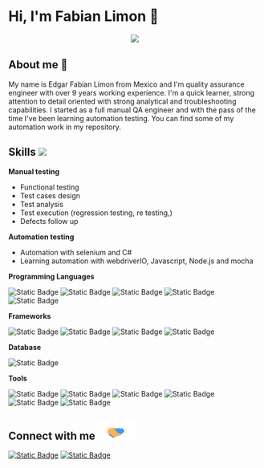 # Hi, I'm Fabian Limon 👋

<p align="center">
  <a href="https://github.com/DenverCoder1/readme-typing-svg"><img src="https://readme-typing-svg.herokuapp.com?font=Time+New+Roman&color=cyan&size=25&center=true&vCenter=true&width=600&height=100&lines=Edgar+Fabian+Limon+Rodriguez;Quality+Assurance+Engineer,;Electronics+and+Communications+Engineer,;Love+to+learn+new+stuff"></a>
</p>


## About me 📝

<p>My name is Edgar Fabian Limon from Mexico and I'm quality assurance engineer with over 9 years working experience. I'm a quick learner, strong attention to detail oriented with strong analytical and troubleshooting capabilities. I started as a full manual QA engineer and with the pass of the time I've been learning automation testing. You can find some of my automation work in my repository.</p>

## <b> Skills</b> <img src="https://media2.giphy.com/media/QssGEmpkyEOhBCb7e1/giphy.gif?cid=ecf05e47a0n3gi1bfqntqmob8g9aid1oyj2wr3ds3mg700bl&rid=giphy.gif" width ="25">

__Manual testing__

- Functional testing
- Test cases design
- Test analysis
- Test execution (regression testing, re testing,)
- Defects follow up

__Automation testing__

- Automation with selenium and C#
- Learning automation with webdriverIO, Javascript, Node.js and mocha

__Programming Languages__

![Static Badge](https://img.shields.io/badge/C-%23A8B9CC?style=for-the-badge&logo=c&labelColor=black)   ![Static Badge](https://img.shields.io/badge/C%2B%2B-%2300599C?style=for-the-badge&logo=c%2B%2B&labelColor=black)   ![Static Badge](https://img.shields.io/badge/C%23-%2300599C?style=for-the-badge&logo=c%23&labelColor=black)   ![Static Badge](https://img.shields.io/badge/Java-%235DACDF?style=for-the-badge&logo=Java&labelColor=black)   ![Static Badge](https://img.shields.io/badge/Javascript-%23F7DF1E?style=for-the-badge&logo=javascript&labelColor=black)



__Frameworks__

![Static Badge](https://img.shields.io/badge/Selenium-%2343B02A?style=for-the-badge&logo=selenium&labelColor=black)   ![Static Badge](https://img.shields.io/badge/WebdriderIO-%23EA5906?style=for-the-badge&logo=webdriverio&labelColor=black)  ![Static Badge](https://img.shields.io/badge/NodeJS-%235FA04E?style=for-the-badge&logo=node.js&labelColor=black)    ![Static Badge](https://img.shields.io/badge/Mocha-%238D6748?style=for-the-badge&logo=mocha&labelColor=black)

__Database__

![Static Badge](https://img.shields.io/badge/SQL-%234479A1?style=for-the-badge&logo=SQL&labelColor=black)

__Tools__

![Static Badge](https://img.shields.io/badge/Visual%20Studio%20Code-blue?style=for-the-badge)   ![Static Badge](https://img.shields.io/badge/Visual%20Studio%20-purple?style=for-the-badge)
   ![Static Badge](https://img.shields.io/badge/Jira-%230052CC?style=for-the-badge&logo=Jira)   ![Static Badge](https://img.shields.io/badge/Azure%20devops%20-%20blue?style=for-the-badge)   ![Static Badge](https://img.shields.io/badge/GIT-%23F05032?style=for-the-badge&logo=git&labelColor=black)   ![Static Badge](https://img.shields.io/badge/GitHub-%23181717?style=for-the-badge&logo=github&labelColor=black)

## <b>Connect with me</b><img src="https://github.com/0xAbdulKhalid/0xAbdulKhalid/raw/main/assets/mdImages/handshake.gif" width ="80">

<a href="mailto:fabian.limon.rodriguez@gmail.com" target="blank"> <img alt="Static Badge" src="https://img.shields.io/badge/gmail-%23EA4335?style=for-the-badge&logo=gmail&labelColor=black"></a>
<a href="https://www.linkedin.com/in/edgar-fabian-limon-rodriguez-90668648/" target="blank"><img alt="Static Badge" src="https://img.shields.io/badge/linkedin-%230A66C2?style=for-the-badge&logo=linkedin&labelColor=black"></a>







<!--
**eflimon/eflimon** is a ✨ _special_ ✨ repository because its `README.md` (this file) appears on your GitHub profile.

Here are some ideas to get you started:

- 🔭 I’m currently working on ...
- 🌱 I’m currently learning ...
- 👯 I’m looking to collaborate on ...
- 🤔 I’m looking for help with ...
- 💬 Ask me about ...
- 📫 How to reach me: ...
- 😄 Pronouns: ...
- ⚡ Fun fact: ...
-->
